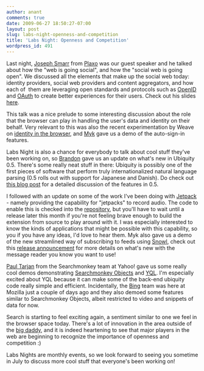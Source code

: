 ```yaml
---
author: anant
comments: true
date: 2009-06-27 18:50:27-07:00
layout: post
slug: labs-night-openness-and-competition
title: 'Labs Night: Openness and Competition'
wordpress_id: 491
---
```


Last night, [Joseph Smarr](http://josephsmarr.com/) from [Plaxo](http://www.plaxo.com/) was our guest speaker and he talked about how the "web is going social", and how the "social web is going open". We discussed all the elements that make up the social web today: identity providers, social web providers and content aggregators, and how each of  them are leveraging open standards and protocols such as [OpenID](http://openid.net/) and [OAuth](http://oauth.net/) to create better experiences for their users. Check out his slides [here](http://www.slideshare.net/jsmarr/the-social-web-an-implementers-guide-google-io-2009?type=presentation).

This talk was a nice prelude to some interesting discussion about the role that the browser can play in handling the user's data and identity on their behalf. Very relevant to this was also the recent experimentation by Weave on [identity in the browser](https://labs.mozilla.com/2009/05/identity-in-the-browser/), and [Myk](http://www.melez.com/mykzilla/) gave us a demo of the auto-sign-in features.

Labs Night is also a chance for everybody to talk about cool stuff they've been working on, so [Brandon](http://twitter.com/bpung/) gave us an update on what's new in Ubiquity 0.5. There's some really neat stuff in there: Ubiquity is possibly one of the first pieces of software that perform truly internationalized natural language parsing (0.5 rolls out with support for Japanese and Danish). Do check out [this blog post](https://labs.mozilla.com/2009/06/ubiquity-0-5-preview-release/) for a detailed discussion of the features in 0.5.

I followed with an update on some of the work I've been doing with [Jetpack](http://jetpack.mozillalabs.com/) - namely providing the capability for "jetpacks" to record audio. The code to enable this is checked into the [repository](http://hg.mozilla.org/labs/jetpack/), but you'll have to wait until a release later this month if you're not feeling brave enough to build the extension from source to play around with it. I was especially interested to know the kinds of applications that might be possible with this capability, so you if you have any ideas, I'd love to hear them. Myk also gave us a demo of the new streamlined way of subscribing to feeds using [Snowl](http://labs.mozilla.com/projects/snowl/), check out this [release announcement](https://labs.mozilla.com/2009/06/snowl-0-3pre2/) for more details on what's new with the message reader you know you want to use!

[Paul Tarjan](http://paulisageek.blogspot.com/) from the Searchmonkey team at Yahoo! gave us some really cool demos demonstrating [Searchmonkey Objects](http://developer.search.yahoo.com/start) and [YQL](http://developer.yahoo.com/yql/). I'm especially excited about YQL because it can make some of the back-end ubiquity code really simple and efficient. Incidentally, the [Bing](http://www.bing.com/) team was here at Mozilla just a couple of days ago and they also demoed some features similar to Searchmonkey Objects, albeit restricted to video and snippets of data for now.

Search is starting to feel exciting again, a sentiment similar to one we feel in the browser space today. There's a lot of innovation in the area outside of the [big daddy](http://www.google.com/), and it is indeed heartening to see that major players in the web are beginning to recognize the importance of openness and competition :)

Labs Nights are monthly events, so we look forward to seeing you sometime in July to discuss more cool stuff that everyone's been working on!
